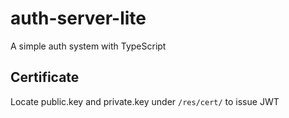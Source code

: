 # auth-server-lite
A simple auth system with TypeScript

## Certificate
Locate public.key and private.key under `/res/cert/` to issue JWT